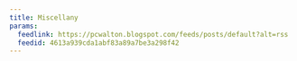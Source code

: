 ```yaml
---
title: Miscellany
params:
  feedlink: https://pcwalton.blogspot.com/feeds/posts/default?alt=rss
  feedid: 4613a939cda1abf83a89a7be3a298f42
---
```

